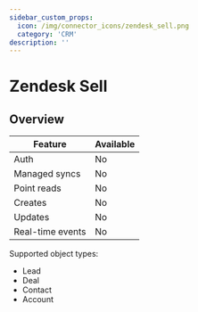```yaml
---
sidebar_custom_props:
  icon: /img/connector_icons/zendesk_sell.png
  category: 'CRM'
description: ''
---
```


# Zendesk Sell

## Overview

| Feature                    | Available |
| -------------------------- | --------- |
| Auth                       | No       |
| Managed syncs              | No       |
| Point reads                | No       |
| Creates                    | No       |
| Updates                    | No       |
| Real-time events           | No       |

Supported object types:

- Lead
- Deal
- Contact
- Account
